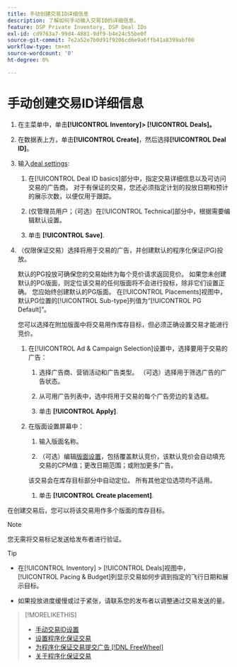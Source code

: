```yaml
---
title: 手动创建交易ID详细信息
description: 了解如何手动输入交易ID的详细信息。
feature: DSP Private Inventory, DSP Deal IDs
exl-id: cd9763a7-99d4-4881-9df9-b4e24c55be0f
source-git-commit: 7e2a52e7b0d91f9206cd6e9a6ffb41a8399abf00
workflow-type: tm+mt
source-wordcount: '0'
ht-degree: 0%

---
```


# 手动创建交易ID详细信息

1. 在主菜单中，单击&#x200B;**[!UICONTROL Inventory]> [!UICONTROL Deals]。**

1. 在数据表上方，单击&#x200B;**[!UICONTROL Create]**，然后选择&#x200B;**[!UICONTROL Deal ID]**。

1. 输入[deal settings](deal-id-settings.md):

   1. 在[!UICONTROL Deal ID basics]部分中，指定交易详细信息以及可访问交易的广告商。 对于有保证的交易，您还必须指定计划的投放日期和预计的展示次数，以便仅用于跟踪。

   1. (仅管理员用户；（可选）在[!UICONTROL Technical]部分中，根据需要编辑默认设置。

   1. 单击 **[!UICONTROL Save]**.

1. （仅限保证交易）选择将用于交易的广告，并创建默认的程序化保证(PG)投放。

   默认的PG投放可确保您的交易始终为每个竞价请求返回竞价。 如果您未创建默认的PG版面，则定位该交易的任何版面将不会进行投标，除非它们设置正确。 您应始终创建默认的PG版面。 在[!UICONTROL Placements]视图中，默认PG位置的[!UICONTROL Sub-type]列值为“[!UICONTROL PG Default]”。

   您可以选择在附加版面中将交易用作库存目标，但必须正确设置交易才能进行竞价。

   1. 在[!UICONTROL Ad & Campaign Selection]设置中，选择要用于交易的广告：

      1. 选择广告商、营销活动和广告类型。 （可选）选择用于筛选广告的广告状态。

      1. 从可用广告列表中，选中将用于交易的每个广告旁边的复选框。

      1. 单击 **[!UICONTROL Apply]**.
   1. 在版面设置屏幕中：

      1. 输入版面名称。

      1. （可选）编辑[版面设置](/help/dsp/campaign-management/placements/placement-settings.md)，包括覆盖默认竞价，该默认竞价会自动填充交易的CPM值；更改日期范围；或附加更多广告。

      该交易会在库存目标部分中自动定位。 所有其他定位选项均不适用。

      1. 单击 **[!UICONTROL Create placement]**.



在创建交易后，您可以将该交易用作多个版面的库存目标。

>[!NOTE]
>
> 您无需将交易标记发送给发布者进行验证。

>[!TIP]
>
>* 在[!UICONTROL Inventory] > [!UICONTROL Deals]视图中， [!UICONTROL Pacing & Budget]列显示交易如何步调到指定的飞行日期和展示目标。
>
>* 如果投放进度缓慢或过于紧张，请联系您的发布者以调整通过交易发送的量。


>[!MORELIKETHIS]
>
>* [手动交易ID设置](deal-id-settings.md)
>* [设置程序化保证交易](programmatic-guaranteed-set-up.md)
>* [为程序化保证交易提交广告 [!DNL FreeWheel]](freewheel-submit.md)
>* [关于程序化保证交易](programmatic-guaranteed-about.md)

<!-- >* [Specify Placements and Ads for a Private Deal](private-deal-attach-placements.md)-->